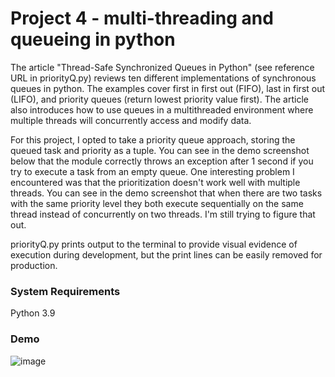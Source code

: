 # Project 4 - multi-threading and queueing in python

The article "Thread-Safe Synchronized Queues in Python" (see reference URL in priorityQ.py) reviews ten different implementations of synchronous queues in python. The examples cover first in first out (FIFO), last in first out (LIFO), and priority queues (return lowest priority value first). The article also introduces how to use queues in a multithreaded environment where multiple threads will concurrently access and modify data. 

For this project, I opted to take a priority queue approach, storing the queued task and priority as a tuple. You can see in the demo screenshot below that the module correctly throws an exception after 1 second if you try to execute a task from an empty queue. One interesting problem I encountered was that the prioritization doesn't work well with multiple threads. You can see in the demo screenshot that when there are two tasks with the same priority level they both execute sequentially on the same thread instead of concurrently on two threads. I'm still trying to figure that out. 

priorityQ.py prints output to the terminal to provide visual evidence of execution during development, but the print lines can be easily removed for production. 

### System Requirements
Python 3.9

### Demo
![image](https://user-images.githubusercontent.com/74585697/162864262-6d0d8f20-b3f6-40ba-a579-9d4049de8b27.png)

